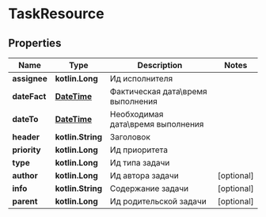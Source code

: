 
# TaskResource

## Properties
Name | Type | Description | Notes
------------ | ------------- | ------------- | -------------
**assignee** | **kotlin.Long** | Ид исполнителя | 
**dateFact** | [**DateTime**](DateTime.md) | Фактическая дата\\время выполнения |
**dateTo** | [**DateTime**](DateTime.md) | Необходимая дата\\время выполнения |
**header** | **kotlin.String** | Заголовок | 
**priority** | **kotlin.Long** | Ид приоритета | 
**type** | **kotlin.Long** | Ид типа задачи | 
**author** | **kotlin.Long** | Ид автора задачи |  [optional]
**info** | **kotlin.String** | Содержание задачи |  [optional]
**parent** | **kotlin.Long** | Ид родительской задачи |  [optional]



